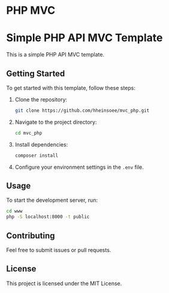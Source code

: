 # PHP MVC
# Simple PHP API MVC Template

This is a simple PHP API MVC template.

## Getting Started

To get started with this template, follow these steps:

1. Clone the repository:
    ```bash
    git clone https://github.com/hheinsoee/mvc_php.git
    ```
2. Navigate to the project directory:
    ```bash
    cd mvc_php
    ```
3. Install dependencies:
    ```bash
    composer install
    ```
4. Configure your environment settings in the `.env` file.

## Usage

To start the development server, run:
```bash
cd www
php -S localhost:8000 -t public
```

## Contributing

Feel free to submit issues or pull requests.

## License

This project is licensed under the MIT License.
